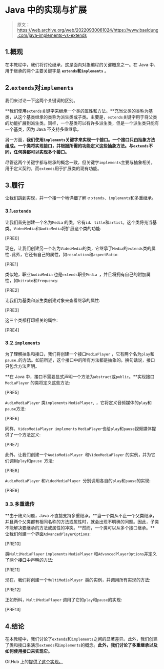 # Java 中的实现与扩展

> 原文：<https://web.archive.org/web/20220930061024/https://www.baeldung.com/java-implements-vs-extends>

## 1.概观

在本教程中，我们将讨论继承，这是面向对象编程的关键概念之一。在 Java 中，用于继承的两个主要关键字是 **`extends`和`implements`** 。

## 2.`extends`对`implements`

我们来讨论一下这两个关键词的区别。

**我们使用`extends`关键字来继承一个类的属性和方法。**充当父类的类称为基类，从这个基类继承的类称为派生类或子类。主要是，`extends`关键字用于将父类的功能扩展到派生类。同样，一个基类可以有许多派生类，但是一个派生类只能有一个基类，因为 Java 不支持多重继承。

另一方面，**我们使用`implements`关键字来实现一个接口。一个接口只由抽象方法组成。一个类将实现接口，并根据所需的功能定义这些抽象方法。**与`extends`不同，任何类都可以实现多个接口。****

尽管这两个关键字都与继承的概念一致，但关键字`implements`主要与抽象相关，用于定义契约，而`extends`用于扩展类的现有功能。

## 3.履行

让我们跳到实现，并一个接一个地详细了解 e `xtends`、`implements`和多重继承。

### 3.1.`extends`

让我们首先创建一个名为`Media` 的类，它有`id`、`title`和`artist`。这个类将充当基类。`VideoMedia`和`AudioMedia`将扩展这个类的功能:

[PRE0]

现在，让我们创建另一个名为`VideoMedia`的类，它继承了`Media`的`extends`类的属性`.`此外，它还有自己的属性，如`resolution`和`aspectRatio`:

[PRE1]

类似地，职业`AudioMedia` 也是`extends`职业`Media `，并且将拥有自己的附加属性，如`bitrate`和`frequency`:

[PRE2]

让我们为基类和派生类创建对象来查看继承的属性:

[PRE3]

这三个类都打印相关的属性:

[PRE4]

### 3.2.`implements`

为了理解抽象和接口，我们将创建一个接口`MediaPlayer` ，它有两个名为`play`和`pause.`的方法。如前所述，这个接口中的所有方法都是抽象的。换句话说，接口只包含方法声明。

**在 Java 中，接口不需要显式声明一个方法为`abstract`或`public`。**实现接口`MediaPlayer` 的类将定义这些方法:

[PRE5]

`AudioMediaPlayer` 类`implements` `MediaPlayer,` ，它将定义音频媒体的`play`和`pause`方法:

[PRE6]

同样，`VideoMediaPlayer implements` `MediaPlayer`也给`play`和`pause`视频媒体提供了一个方法定义:

[PRE7]

此外，让我们创建一个`AudioMediaPlayer `和`VideoMediaPlayer` 的实例，并为它们调用`play`和`pause `方法:

[PRE8]

`AudioMediaPlayer` 和`VideoMediaPlayer `分别调用各自的`play`和`pause`的实现:

[PRE9]

### 3.3.多重遗传

**由于歧义问题，Java 不直接支持多重继承。**当一个类从不止一个父类继承，并且两个父类都有相同名称的方法或属性时，就会出现不明确的问题。因此，子类不能解决要继承的方法或属性的冲突。**然而，一个类可以从多个接口继承。**让我们创建一个界面`AdvancedPlayerOptions`:

[PRE10]

类`MultiMediaPlayer` `implements` `MediaPlayer` 和`AdvancedPlayerOptions`并定义了两个接口中声明的方法:

[PRE11]

现在，我们将创建一个`MultiMediaPlayer `类的实例，并调用所有实现的方法:

[PRE12]

正如所料，`MultiMediaPlayer` 调用了它的`play`和`pause`的实现:

[PRE13]

## 4.结论

在本教程中，我们讨论了`extends`和`implements`之间的显著差异。此外，我们创建了类和接口来演示`extends`和`implements`的概念。**此外，我们讨论了多重继承以及如何使用接口来实现它。**

GitHub 上的[提供了这个实现。](https://web.archive.org/web/20221006214500/https://github.com/eugenp/tutorials/tree/master/core-java-modules/core-java-lang-4)